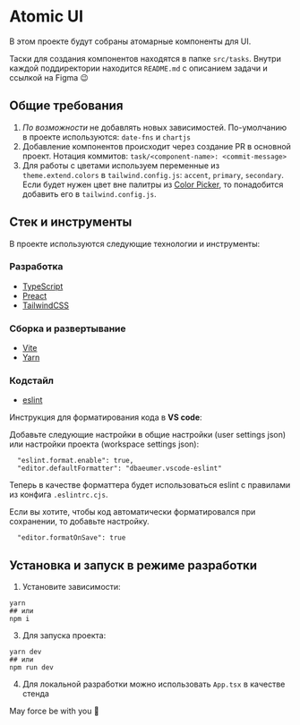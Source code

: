 # Atomic UI

В этом проекте будут собраны атомарные компоненты для UI.

Таски для создания компонентов находятся в папке `src/tasks`.
Внутри каждой поддиректории находится `README.md` с описанием задачи и ссылкой на Figma 😉

## Общие требования

1. *По возможности* не добавлять новых зависимостей. По-умолчанию в проекте используются: `date-fns` и `chartjs`
2. Добавление компонентов происходит через создание PR в основной проект. 
Нотация коммитов: `task/<component-name>: <commit-message>`
3. Для работы с цветами используем переменные из `theme.extend.colors` в `tailwind.config.js`: `accent`, `primary`, `secondary`. 
Если будет нужен цвет вне палитры из [Color Picker](https://tailwindcss.com/docs/customizing-colors#color-picker), то понадобится добавить его в `tailwind.config.js`. 

## Стек и инструменты

В проекте используются следующие технологии и инструменты:

### Разработка
- [TypeScript](https://www.typescriptlang.org/docs/)
- [Preact](https://preactjs.com/guide/v10/getting-started)
- [TailwindCSS](https://tailwindcss.com/docs)
### Сборка и развертывание
- [Vite](https://vitejs.dev/guide/)
- [Yarn](https://classic.yarnpkg.com/en/docs)
### Кодстайл
- [eslint](https://eslint.org/)

Инструкция для форматирования кода в **VS code**:

Добавьте следующие настройки в общие настройки (user settings json) или настройки проекта (workspace settings json): 

```
  "eslint.format.enable": true,
  "editor.defaultFormatter": "dbaeumer.vscode-eslint"
```

Теперь в качестве форматтера будет использоваться eslint с правилами из конфига `.eslintrc.cjs`. 

Если вы хотите, чтобы код автоматически форматировался при сохранении, то добавьте настройку.

```
  "editor.formatOnSave": true
```

## Установка и запуск в режиме разработки

1. Установите зависимости:

```
yarn
## или
npm i
```

3. Для запуска проекта:

```
yarn dev
## или
npm run dev
```

4. Для локальной разработки можно использовать `App.tsx` в качестве стенда

May force be with you 🖖
